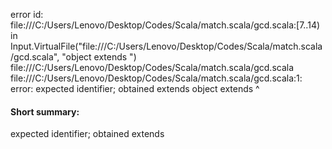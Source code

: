 error id: file:///C:/Users/Lenovo/Desktop/Codes/Scala/match.scala/gcd.scala:[7..14) in Input.VirtualFile("file:///C:/Users/Lenovo/Desktop/Codes/Scala/match.scala/gcd.scala", "object extends ")
file:///C:/Users/Lenovo/Desktop/Codes/Scala/match.scala/gcd.scala
file:///C:/Users/Lenovo/Desktop/Codes/Scala/match.scala/gcd.scala:1: error: expected identifier; obtained extends
object extends 
       ^
#### Short summary: 

expected identifier; obtained extends